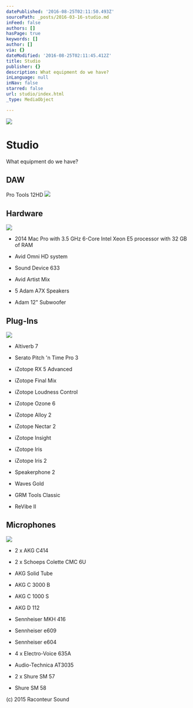 ```yaml
---
datePublished: '2016-08-25T02:11:50.493Z'
sourcePath: _posts/2016-03-16-studio.md
inFeed: false
authors: []
hasPage: true
keywords: []
author: []
via: {}
dateModified: '2016-08-25T02:11:45.412Z'
title: Studio
publisher: {}
description: What equipment do we have?
inLanguage: null
inNav: false
starred: false
url: studio/index.html
_type: MediaObject

---
```

![](https://the-grid-user-content.s3-us-west-2.amazonaws.com/8a408fde-6a6a-4040-8eb8-8d57bfde264b.jpg)

# Studio

What equipment do we have?

## DAW

Pro Tools 12HD
![](https://s3-us-west-2.amazonaws.com/the-grid-img/p/4f5ca596961c6c447c19927440987306381cbd04.jpg)

## Hardware
![](https://the-grid-user-content.s3-us-west-2.amazonaws.com/421e30d8-86e2-4cb1-99a5-6451f977849a.jpg)

* 2014 Mac Pro with 3.5 GHz 6-Core Intel Xeon E5 processor with 32 GB of RAM

* Avid Omni HD system

* Sound Device 633

* Avid Artist Mix

* 5 Adam A7X Speakers

* Adam 12" Subwoofer

## Plug-Ins
![](https://the-grid-user-content.s3-us-west-2.amazonaws.com/0cea9f8a-5fcd-4ebd-bda0-6d5dcb645843.jpg)

* Altiverb 7

* Serato Pitch 'n Time Pro 3

* iZotope RX 5 Advanced

* iZotope Final Mix

* iZotope Loudness Control

* iZotope Ozone 6

* iZotope Alloy 2

* iZotope Nectar 2

* iZotope Insight

* iZotope Iris

* iZotope Iris 2

* Speakerphone 2

* Waves Gold

* GRM Tools Classic

* ReVibe II

## Microphones
![](https://the-grid-user-content.s3-us-west-2.amazonaws.com/ab17022e-80bd-4bd2-87c4-8f1c0769f8a6.jpg)

* 2 x AKG C414

* 2 x Schoeps Colette CMC 6U

* AKG Solid Tube

* AKG C 3000 B

* AKG C 1000 S

* AKG D 112

* Sennheiser MKH 416

* Sennheiser e609

* Sennheiser e604

* 4 x Electro-Voice 635A

* Audio-Technica AT3035

* 2 x Shure SM 57

* Shure SM 58

(c) 2015 Raconteur Sound